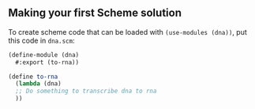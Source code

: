 ## Making your first Scheme solution

To create scheme code that can be loaded with `(use-modules (dna))`,
put this code in `dna.scm`:

```scheme
(define-module (dna)
  #:export (to-rna))

(define to-rna
  (lambda (dna)
  ;; Do something to transcribe dna to rna
  ))
```
